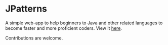 # JPatterns

A simple web-app to help beginners to Java and other related languages to become faster and more proficient coders.
View it [here](https://manglemix.github.io/jpatterns/).

Contributions are welcome.
